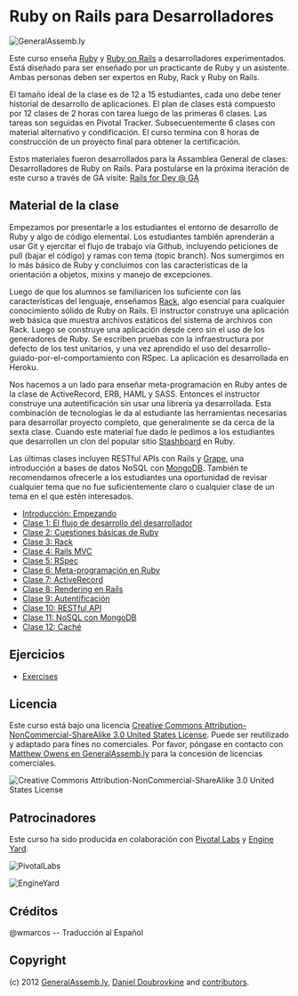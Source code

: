Ruby on Rails para Desarrolladores
==================================

![GeneralAssemb.ly](https://github.com/generalassembly/ga-ruby-on-rails-for-devs/raw/master/images/ga.png "GeneralAssemb.ly")

Este curso enseña [Ruby](http://www.ruby-lang.org) y [Ruby on Rails](http://rubyonrails.org/) a desarrolladores experimentados. Está diseñado para ser enseñado por un practicante de Ruby y un asistente. Ambas  personas deben ser expertos en Ruby, Rack y Ruby on Rails.

El tamaño ideal de la clase es de 12 a 15 estudiantes, cada uno debe tener historial de desarrollo de aplicaciones. El plan de clases está compuesto por 12 clases de 2 horas con tarea luego de las primeras 6 clases. Las tareas son seguidas en Pivotal Tracker. Subsecuentemente 6 clases con material alternativo y condificación. El curso termina con 8 horas de construcción de un proyecto final para obtener la certificación.

Estos materiales fueron desarrollados para la Assamblea General de clases: Desarrolladores de Ruby on Rails. Para postularse en la próxima iteración de este curso a través de GA visite: [Rails for Dev @ GA](https://generalassemb.ly/ruby-on-rails-for-devs)


Material de la clase
--------------------

Empezamos por presentarle a los estudiantes el entorno de desarrollo de Ruby y algo de código elemental. Los estudiantes también aprenderán a usar Git y ejercitar el flujo de trabajo vía Github, incluyendo peticiones de pull (bajar el código) y ramas con tema (topic branch). Nos sumergimos en lo más básico de Ruby y concluimos con las características de la orientación a objetos, mixins y manejo de excepciones.

Luego de que los alumnos se familiaricen los suficiente con las características del lenguaje, enseñamos [Rack](http://rack.github.com/), algo esencial para cualquier conocimiento sólido de Ruby on Rails. El instructor construye una aplicación web básica que muestra archivos estáticos del sistema de archivos con Rack. Luego se construye una aplicación desde cero sin el uso de los generadores de Ruby. Se escriben pruebas con la infraestructura por defecto de los test unitarios, y una vez aprendido el uso del desarrollo-guiado-por-el-comportamiento con RSpec. La aplicación es desarrollada en Heroku.

Nos hacemos a un lado para enseñar meta-programación en Ruby antes de la clase de ActiveRecord, ERB, HAML y SASS. Entonces el instructor construye una autentificación sin usar una librería ya desarrollada. Esta combinación de tecnologías le da al estudiante las herramientas necesarias para desarrollar proyecto completo, que generalmente se da cerca de la sexta clase. Cuando este material fue dado le pedimos a los estudiantes que desarrollen un clon del popular sitio [Stashboard](http://www.stashboard.org/) en Ruby.

Las últimas clases incluyen RESTful APIs con Rails y [Grape](https://github.com/intridea/grape), una introducción a bases de datos NoSQL con [MongoDB](http://mongodb.org). También te recomendamos ofrecerle a los estudiantes una oportunidad de revisar cualquier tema que no fue suficientemente claro o cualquier clase de un tema en el que estén interesados.

* [Introducción: Empezando](https://github.com/generalassembly/ga-ruby-on-rails-for-devs/blob/master/lectures/00-getting-started/README.md)
* [Clase 1: El flujo de desarrollo del desarrollador](https://github.com/generalassembly/ga-ruby-on-rails-for-devs/blob/master/lectures/01-developer-workflow/README.md)
* [Clase 2: Cuestiones básicas de Ruby](https://github.com/generalassembly/ga-ruby-on-rails-for-devs/blob/master/lectures/02-ruby-basics/README.md)
* [Clase 3: Rack](https://github.com/generalassembly/ga-ruby-on-rails-for-devs/blob/master/lectures/03-rack/README.md)
* [Clase 4: Rails MVC](https://github.com/generalassembly/ga-ruby-on-rails-for-devs/blob/master/lectures/04-rails-mvc/README.md)
* [Clase 5: RSpec](https://github.com/generalassembly/ga-ruby-on-rails-for-devs/blob/master/lectures/05-rspec/README.md)
* [Clase 6: Meta-programación en Ruby](https://github.com/generalassembly/ga-ruby-on-rails-for-devs/blob/master/lectures/06-ruby-meta-programming/README.md)
* [Clase 7: ActiveRecord](https://github.com/generalassembly/ga-ruby-on-rails-for-devs/blob/master/lectures/07-active-record/README.md)
* [Clase 8: Rendering en Rails](https://github.com/generalassembly/ga-ruby-on-rails-for-devs/blob/master/lectures/08-erb-haml-sass/README.md)
* [Clase 9: Autentificación](https://github.com/generalassembly/ga-ruby-on-rails-for-devs/blob/master/lectures/09-authentication/README.md)
* [Clase 10: RESTful API](https://github.com/generalassembly/ga-ruby-on-rails-for-devs/blob/master/lectures/10-restful-api/README.md)
* [Clase 11: NoSQL con MongoDB](https://github.com/generalassembly/ga-ruby-on-rails-for-devs/blob/master/lectures/11-nosql-with-mongodb/README.md)
* [Clase 12: Caché](https://github.com/generalassembly/ga-ruby-on-rails-for-devs/blob/master/lectures/12-caching/README.md)

Ejercicios
----------

* [Exercises](https://github.com/generalassembly/ga-ruby-on-rails-for-devs/tree/master/class)

Licencia
--------

Este curso está bajo una licencia [Creative Commons Attribution-NonCommercial-ShareAlike 3.0 United States License](http://creativecommons.org/licenses/by-nc-sa/3.0/us/). Puede ser reutilizado y adaptado para fines no comerciales. Por favor, póngase en contacto con [Matthew Owens en GeneralAssemb.ly](mailto:mowens@generalassemb.ly) para la concesión de licencias comerciales.

![Creative Commons Attribution-NonCommercial-ShareAlike 3.0 United States License](http://i.creativecommons.org/l/by-nc-sa/3.0/us/88x31.png "Creative Commons Attribution-NonCommercial-ShareAlike 3.0 United States License")

Patrocinadores
--------------

Este curso ha sido producida en colaboración con [Pivotal Labs](http://pivotallabs.com/) y [Engine Yard](http://www.engineyard.com/).

![PivotalLabs](https://github.com/generalassembly/ga-ruby-on-rails-for-devs/raw/master/images/pivotal-labs.png "PivotalLabs")

![EngineYard](https://github.com/generalassembly/ga-ruby-on-rails-for-devs/raw/master/images/engine-yard.png "EngineYard")

Créditos
--------

@wmarcos -- Traducción al Español

Copyright
---------

(c) 2012 [GeneralAssemb.ly](https://generalassemb.ly/ruby-on-rails-for-devs), [Daniel Doubrovkine](http://github.com/dblock) and [contributors](https://github.com/generalassembly/ga-ruby-on-rails-for-devs/blob/master/CONTRIBUTORS.md).

